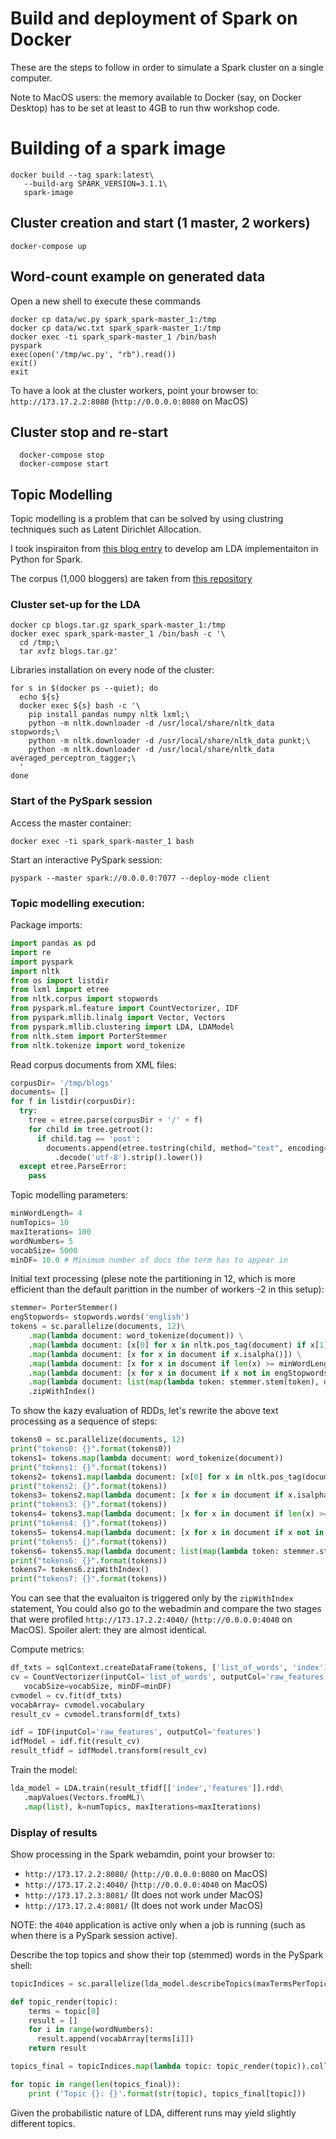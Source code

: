 # Build and deployment of Spark on Docker

These are the steps to follow in order to simulate a Spark cluster on a single computer.

Note to MacOS users: the memory available to Docker (say, on Docker Desktop) has to be set at least to 4GB to run thw workshop code.


# Building of a spark image

```shell script
docker build --tag spark:latest\
   --build-arg SPARK_VERSION=3.1.1\
   spark-image 
```


## Cluster creation and start (1 master, 2 workers)

```shell script
docker-compose up
```


## Word-count example on generated data

Open a new shell to execute these commands

```shell script
docker cp data/wc.py spark_spark-master_1:/tmp
docker cp data/wc.txt spark_spark-master_1:/tmp
docker exec -ti spark_spark-master_1 /bin/bash
pyspark
exec(open('/tmp/wc.py', "rb").read())
exit()
exit
```

To have a look at the cluster workers, point your browser to: `http://173.17.2.2:8080`
(`http://0.0.0.0:8080` on MacOS)


## Cluster stop and re-start

```shell script
  docker-compose stop
  docker-compose start
```


## Topic Modelling

Topic modelling is a problem that can be solved by using clustring techniques such
as Latent Dirichlet Allocation.

I took inspiraiton from [this blog entry](https://medium.com/@connectwithghosh/topic-modelling-with-latent-dirichlet-allocation-lda-in-pyspark-2cb3ebd5678e)
to develop am LDA implementaiton in Python for Spark. 

The corpus (1,000 bloggers) are taken from [this repository](https://u.cs.biu.ac.il/~koppel/BlogCorpus.htm) 


### Cluster set-up for the LDA

```shell
docker cp blogs.tar.gz spark_spark-master_1:/tmp
docker exec spark_spark-master_1 /bin/bash -c '\
  cd /tmp;\
  tar xvfz blogs.tar.gz'
```

Libraries installation on every node of the cluster:
```shell
for s in $(docker ps --quiet); do
  echo ${s}
  docker exec ${s} bash -c '\
    pip install pandas numpy nltk lxml;\
    python -m nltk.downloader -d /usr/local/share/nltk_data stopwords;\
    python -m nltk.downloader -d /usr/local/share/nltk_data punkt;\
    python -m nltk.downloader -d /usr/local/share/nltk_data averaged_perceptron_tagger;\
  '
done  
```


### Start of the PySpark session

Access the master container:
```shell
docker exec -ti spark_spark-master_1 bash
```

Start an interactive PySpark session:
```shell
pyspark --master spark://0.0.0.0:7077 --deploy-mode client 
```


### Topic modelling execution:

Package imports:
```python
import pandas as pd
import re 
import pyspark
import nltk
from os import listdir
from lxml import etree
from nltk.corpus import stopwords
from pyspark.ml.feature import CountVectorizer, IDF
from pyspark.mllib.linalg import Vector, Vectors
from pyspark.mllib.clustering import LDA, LDAModel
from nltk.stem import PorterStemmer
from nltk.tokenize import word_tokenize
```

Read corpus documents from XML files: 
```python
corpusDir= '/tmp/blogs'
documents= []
for f in listdir(corpusDir):
  try:
    tree = etree.parse(corpusDir + '/' + f)
    for child in tree.getroot():
      if child.tag == 'post':
        documents.append(etree.tostring(child, method="text", encoding='utf-8')\
          .decode('utf-8').strip().lower())
  except etree.ParseError:      
    pass
```

Topic modelling parameters:
```python
minWordLength= 4
numTopics= 10
maxIterations= 100
wordNumbers= 5
vocabSize= 5000
minDF= 10.0 # Minimum number of docs the term has to appear in   
```

Initial text processing (plese note the partitioning in 12, which is more efficient than the default parittion in the number of workers -2 in this setup):
```python
stemmer= PorterStemmer()
engStopwords= stopwords.words('english')
tokens = sc.parallelize(documents, 12)\
    .map(lambda document: word_tokenize(document)) \
    .map(lambda document: [x[0] for x in nltk.pos_tag(document) if x[1][0:1] == 'N']) \
    .map(lambda document: [x for x in document if x.isalpha()]) \
    .map(lambda document: [x for x in document if len(x) >= minWordLength] ) \
    .map(lambda document: [x for x in document if x not in engStopwords]) \
    .map(lambda document: list(map(lambda token: stemmer.stem(token), document)))\
    .zipWithIndex()
```

To show the kazy evaluation of RDDs, let's rewrite the above text processing as a sequence of steps:
```python
tokens0 = sc.parallelize(documents, 12)
print("tokens0: {}".format(tokens0))
tokens1= tokens.map(lambda document: word_tokenize(document)) 
print("tokens1: {}".format(tokens))
tokens2= tokens1.map(lambda document: [x[0] for x in nltk.pos_tag(document) if x[1][0:1] == 'N']) 
print("tokens2: {}".format(tokens))
tokens3= tokens2.map(lambda document: [x for x in document if x.isalpha()]) 
print("tokens3: {}".format(tokens))
tokens4= tokens3.map(lambda document: [x for x in document if len(x) >= minWordLength] ) 
print("tokens4: {}".format(tokens))
tokens5= tokens4.map(lambda document: [x for x in document if x not in engStopwords]) 
print("tokens5: {}".format(tokens))
tokens6= tokens5.map(lambda document: list(map(lambda token: stemmer.stem(token), document)))
print("tokens6: {}".format(tokens))
tokens7= tokens6.zipWithIndex()
print("tokens7: {}".format(tokens))
```
You can see that the evaluaiton is triggered only by the `zipWithIndex` statement,
You could also go to the webadmin and compare the two stages that were profiled `http://173.17.2.2:4040/` (`http://0.0.0.0:4040` on MacOS). Spoiler alert: they are almost identical.


Compute metrics:
```python
df_txts = sqlContext.createDataFrame(tokens, ['list_of_words', 'index'])    
cv = CountVectorizer(inputCol='list_of_words', outputCol='raw_features',\
   vocabSize=vocabSize, minDF=minDF)
cvmodel = cv.fit(df_txts)
vocabArray= cvmodel.vocabulary
result_cv = cvmodel.transform(df_txts)  

idf = IDF(inputCol='raw_features', outputCol='features')
idfModel = idf.fit(result_cv)
result_tfidf = idfModel.transform(result_cv) 
```

Train the model:
```python
lda_model = LDA.train(result_tfidf[['index','features']].rdd\
   .mapValues(Vectors.fromML)\
   .map(list), k=numTopics, maxIterations=maxIterations)
```


### Display of results

Show processing in the Spark webamdin, point your browser to:
* `http://173.17.2.2:8080/` (`http://0.0.0.0:8080` on MacOS)
* `http://173.17.2.2:4040/` (`http://0.0.0.0:4040` on MacOS)
* `http://173.17.2.3:8081/` (It does not work under MacOS)
* `http://173.17.2.4:8081/` (It does not work under MacOS)

NOTE: the `4040` application is active only when a job is running (such as when there is a PySpark session active).

Describe the top topics and show their top (stemmed) words in the PySpark shell:
```python
topicIndices = sc.parallelize(lda_model.describeTopics(maxTermsPerTopic=wordNumbers), 12)

def topic_render(topic):
    terms = topic[0]
    result = []
    for i in range(wordNumbers):
      result.append(vocabArray[terms[i]])
    return result

topics_final = topicIndices.map(lambda topic: topic_render(topic)).collect()

for topic in range(len(topics_final)):
    print ('Topic {}: {}'.format(str(topic), topics_final[topic]))   
```

Given the probabilistic nature of LDA, different runs may yield slightly different topics.


